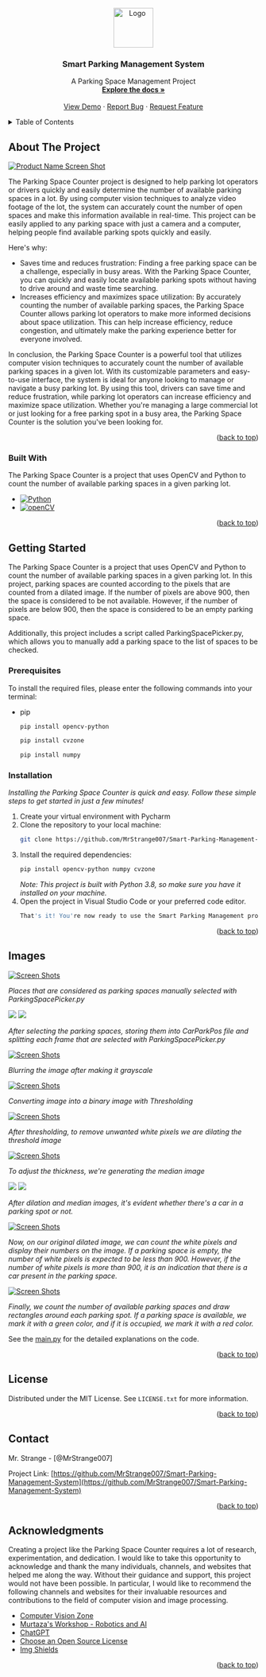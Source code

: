 <!-- <a name="readme-top"></a>

[![Contributors][contributors-shield]][contributors-url]
[![Forks][forks-shield]][forks-url]
[![Stargazers][stars-shield]][stars-url]
[![Issues][issues-shield]][issues-url]
[![MIT License][license-shield]][license-url]
[![LinkedIn][linkedin-shield]][linkedin-url]
-->
<!-- PROJECT LOGO -->
<br />
<div align="center">
  <a href="https://github.com/MrStrange007/Smart-Parking-Management-System">
    <img src="readme-images/logo.png" alt="Logo" width="80" height="80">
  </a>

  <h3 align="center">Smart Parking Management System</h3>

  <p align="center">
    A Parking Space Management Project
    <br />
    <a href="https://github.com/MrStrange007/Smart-Parking-Management-System"><strong>Explore the docs »</strong></a>
    <br />
    <br />
    <a href="https://github.com/MrStrange007/Smart-Parking-Management-System">View Demo</a>
    ·
    <a href="https://github.com/MrStrange007/Smart-Parking-Management-System/issues">Report Bug</a>
    ·
    <a href="https://github.com/MrStrange007/Smart-Parking-Management-System/issues">Request Feature</a>
  </p>
</div>



<!-- TABLE OF CONTENTS -->
<details>
  <summary>Table of Contents</summary>
  <ol>
    <li>
      <a href="#about-the-project">About The Project</a>
      <ul>
        <li><a href="#built-with">Built With</a></li>
      </ul>
    </li>
    <li>
      <a href="#getting-started">Getting Started</a>
      <ul>
        <li><a href="#prerequisites">Prerequisites</a></li>
        <li><a href="#installation">Installation</a></li>
      </ul>
    </li>
    <!-- <li><a href="#usage">Usage</a></li> -->
    <li><a href="#images">Images</a></li>
    <!-- <li><a href="#contributing">Contributing</a></li> -->
    <li><a href="#license">License</a></li>
    <li><a href="#contact">Contact</a></li>
    <li><a href="#acknowledgments">Acknowledgments</a></li>
  </ol>
</details>



<!-- ABOUT THE PROJECT -->
## About The Project

[![Product Name Screen Shot][product-screenshot]](https://github.com/MrStrange007/Smart-Parking-Management-System)

The Parking Space Counter project is designed to help parking lot operators or drivers quickly and easily determine the number of available parking spaces in a lot. By using computer vision techniques to analyze video footage of the lot, the system can accurately count the number of open spaces and make this information available in real-time. This project can be easily applied to any parking space with just a camera and a computer, helping people find available parking spots quickly and easily.

Here's why:
* Saves time and reduces frustration: Finding a free parking space can be a challenge, especially in busy areas. With the Parking Space Counter, you can quickly and easily locate available parking spots without having to drive around and waste time searching.
* Increases efficiency and maximizes space utilization: By accurately counting the number of available parking spaces, the Parking Space Counter allows parking lot operators to make more informed decisions about space utilization. This can help increase efficiency, reduce congestion, and ultimately make the parking experience better for everyone involved.

In conclusion, the Parking Space Counter is a powerful tool that utilizes computer vision techniques to accurately count the number of available parking spaces in a given lot. With its customizable parameters and easy-to-use interface, the system is ideal for anyone looking to manage or navigate a busy parking lot. By using this tool, drivers can save time and reduce frustration, while parking lot operators can increase efficiency and maximize space utilization. Whether you're managing a large commercial lot or just looking for a free parking spot in a busy area, the Parking Space Counter is the solution you've been looking for.

<p align="right">(<a href="#readme-top">back to top</a>)</p>



### Built With

The Parking Space Counter is a project that uses OpenCV and Python to count the number of available parking spaces in a given parking lot.

* [![Python][Python]][Python-url]
* [![openCV][openCV]][openCV-url]


<p align="right">(<a href="#readme-top">back to top</a>)</p>



<!-- GETTING STARTED -->
## Getting Started

The Parking Space Counter is a project that uses OpenCV and Python to count the number of available parking spaces in a given parking lot. In this project, parking spaces are counted according to the pixels that are counted from a dilated image. If the number of pixels are above 900, then the space is considered to be not available. However, if the number of pixels are below 900, then the space is considered to be an empty parking space.

Additionally, this project includes a script called ParkingSpacePicker.py, which allows you to manually add a parking space to the list of spaces to be checked.

### Prerequisites

To install the required files, please enter the following commands into your terminal: 
* pip
  ```sh
  pip install opencv-python 
  ```
  ```sh
  pip install cvzone
  ```
  ```sh
  pip install numpy
  ```

### Installation

_Installing the Parking Space Counter is quick and easy. Follow these simple steps to get started in just a few minutes!_

1. Create your virtual environment with Pycharm
2. Clone the repository to your local machine:
   ```sh
   git clone https://github.com/MrStrange007/Smart-Parking-Management-System
   ```
3. Install the required dependencies:
   ```sh
   pip install opencv-python numpy cvzone
   ```
   _Note: This project is built with Python 3.8, so make sure you have it installed on your machine._
4. Open the project in Visual Studio Code or your preferred code editor.
   ```js
   That's it! You're now ready to use the Smart Parking Management project.
   ```

<p align="right">(<a href="#readme-top">back to top</a>)</p>



<!-- USAGE EXAMPLES -->
<!-- ## Usage

Use this space to show useful examples of how a project can be used. Additional screenshots, code examples and demos work well in this space. You may also link to more resources.

_For more examples, please refer to the [Documentation](https://example.com)_

<p align="right">(<a href="#readme-top">back to top</a>)</p> -->



<!-- Images -->
## Images

[![Screen Shots][parking-spaces-to-be-checked]](https://github.com/alperrkilic/Parking-Space-Counter-Project)

_Places that are considered as parking spaces manually selected with ParkingSpacePicker.py_


<tr>
    <td>
      <img src="readme-images/single-parking-frame.png"></img>
    </td>
    <td>
      <img src="readme-images/single-parking-frame-without-rectangle.png"></img>
    </td>
    
</tr>

_After selecting the parking spaces, storing them into CarParkPos file and splitting each frame that are selected with ParkingSpacePicker.py_

[![Screen Shots][blurred-img]](https://github.com/alperrkilic/Parking-Space-Counter-Project)

_Blurring the image after making it grayscale_

[![Screen Shots][threshold-img]](https://github.com/alperrkilic/Parking-Space-Counter-Project)

_Converting image into a binary image with Thresholding_

[![Screen Shots][dilated-img]](https://github.com/alperrkilic/Parking-Space-Counter-Project)

_After thresholding, to remove unwanted white pixels we are dilating the threshold image_

[![Screen Shots][median-img]](https://github.com/alperrkilic/Parking-Space-Counter-Project)

_To adjust the thickness, we're generating the median image_

<tr>
    <td>
      <img src="readme-images/single-frame-after-dilation-empty-space.png">
      </img>
    </td>
    <td>
      <img src=" readme-images/single-frame-after-dilation-car-parked.png">
      </img>
    </td>
</tr>

_After dilation and median images, it's evident whether there's a car in a parking spot or not._

[![Screen Shots][spaces-with-counters]](https://github.com/MrStrange007/Smart-Parking-Management-System)

_Now, on our original dilated image, we can count the white pixels and display their numbers on the image. If a parking space is empty, the number of white pixels is expected to be less than 900. However, if the number of white pixels is more than 900, it is an indication that there is a car present in the parking space._

[![Screen Shots][product-screenshot]](https://github.com/MrStrange007/Smart-Parking-Management-System)

_Finally, we count the number of available parking spaces and draw rectangles around each parking spot. If a parking space is available, we mark it with a green color, and if it is occupied, we mark it with a red color._

See the [main.py](https://github.com/MrStrange007/Smart-Parking-Management-System/blob/master/main.py) for the detailed explanations on the code.

<p align="right">(<a href="#readme-top">back to top</a>)</p>



<!-- CONTRIBUTING -->
<!-- ## Contributing

Contributions are what make the open source community such an amazing place to learn, inspire, and create. Any contributions you make are **greatly appreciated**.

If you have a suggestion that would make this better, please fork the repo and create a pull request. You can also simply open an issue with the tag "enhancement".
Don't forget to give the project a star! Thanks again!

1. Fork the Project
2. Create your Feature Branch (`git checkout -b feature/AmazingFeature`)
3. Commit your Changes (`git commit -m 'Add some AmazingFeature'`)
4. Push to the Branch (`git push origin feature/AmazingFeature`)
5. Open a Pull Request

<p align="right">(<a href="#readme-top">back to top</a>)</p> -->



<!-- LICENSE -->
## License

Distributed under the MIT License. See `LICENSE.txt` for more information.

<p align="right">(<a href="#readme-top">back to top</a>)</p>



<!-- CONTACT -->
## Contact

Mr. Strange - [@MrStrange007]

Project Link: [https://github.com/MrStrange007/Smart-Parking-Management-System](https://github.com/MrStrange007/Smart-Parking-Management-System)

<p align="right">(<a href="#readme-top">back to top</a>)</p>



<!-- ACKNOWLEDGMENTS -->
## Acknowledgments

Creating a project like the Parking Space Counter requires a lot of research, experimentation, and dedication. I would like to take this opportunity to acknowledge and thank the many individuals, channels, and websites that helped me along the way. Without their guidance and support, this project would not have been possible. In particular, I would like to recommend the following channels and websites for their invaluable resources and contributions to the field of computer vision and image processing.

* [Computer Vision Zone](https://www.computervision.zone/)
* [Murtaza's Workshop - Robotics and AI](https://www.youtube.com/@murtazasworkshop)
* [ChatGPT](https://chat.openai.com/chat)
* [Choose an Open Source License](https://choosealicense.com)
* [Img Shields](https://shields.io)


<p align="right">(<a href="#readme-top">back to top</a>)</p>

[contributors-shield]: https://img.shields.io/github/contributors/alperrkilic/Parking-Space-Counter-Project.svg?style=for-the-badge
[contributors-url]: https://github.com/alperrkilic/Parking-Space-Counter-Project/graphs/contributors
[forks-shield]: https://img.shields.io/github/forks/alperrkilic/Parking-Space-Counter-Project.svg?style=for-the-badge
[forks-url]: https://github.com/alperrkilic/Parking-Space-Counter-Project/network/members
[stars-shield]: https://img.shields.io/github/stars/alperrkilic/Parking-Space-Counter-Project.svg?style=for-the-badge
[stars-url]: https://github.com/alperrkilic/Parking-Space-Counter-Project/stargazers
[issues-shield]: https://img.shields.io/github/issues/alperrkilic/Parking-Space-Counter-Project.svg?style=for-the-badge
[issues-url]: https://github.com/alperrkilic/Parking-Space-Counter-Project/issues
[license-shield]: https://img.shields.io/github/license/alperrkilic/Parking-Space-Counter-Project.svg?style=for-the-badge
[license-url]: https://github.com/alperrkilic/Parking-Space-Counter-Project/blob/master/LICENSE.txt
[linkedin-shield]: https://img.shields.io/badge/-LinkedIn-black.svg?style=for-the-badge&logo=linkedin&colorB=555
[linkedin-url]: https://www.linkedin.com/in/bayram-alper-kilic/
[Python]: https://img.shields.io/badge/python-000000?style=for-the-badge&logo=python&
[Python-url]: https://www.python.org/
[openCV]: https://img.shields.io/badge/opencv-%23white.svg?style=for-the-badge&logo=opencv&logoColor=white
[openCV-url]: https://opencv.org/
[product-screenshot]: readme-images/after-counter.png
[single-parking-frame]: readme-images/single-parking-frame.png
[single-no-rectangle]: readme-images/single-parking-frame-without-rectangle.png
[blurred-img]: readme-images/Blurred-image.png
[threshold-img]: readme-images/Threshold-image.png
[dilated-img]: readme-images/Dilated-thicker-image.png
[median-img]: readme-images/Median-image.png
[single-dilated-parked]: readme-images/single-frame-after-dilation-car-parked.png
[single-dilated-empty]: readme-images/single-frame-after-dilation-empty-space.png
[spaces-with-counters]: readme-images/Spaces-with-counted-pixels.png
[parking-spaces-to-be-checked]: readme-images/parking-spaces-to-be-checked.png
